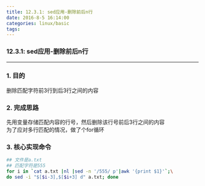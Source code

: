 ```yaml
---
title: 12.3.1: sed应用-删除前后n行
date: 2016-8-5 16:14:00
categories: linux/basic
tags:
---
```

### 12.3.1: sed应用-删除前后n行
---
### 1. 目的
删除匹配字符前3行到后3行之间的内容

### 2. 完成思路
先用变量存储匹配内容的行号，然后删除该行号前后3行之间的内容  
为了应对多行匹配的情况，做了个for循环

### 3. 核心实现命令
``` bash
## 文件是a.txt
## 匹配字符是555
for i in `cat a.txt |nl |sed -n '/555/ p'|awk '{print $1}'`;\
do sed -i "$[$i-3],$[$i+3] d" a.txt; done
```
